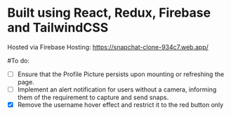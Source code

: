 # Built using React, Redux, Firebase and TailwindCSS

Hosted via Firebase Hosting: https://snapchat-clone-934c7.web.app/

#To do:

- [ ] Ensure that the Profile Picture persists upon mounting or refreshing the page.
- [ ] Implement an alert notification for users without a camera, informing them of the requirement to capture and send snaps.
- [x] Remove the username hover effect and restrict it to the red button only
